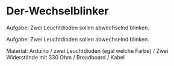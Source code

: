 # Der-Wechselblinker
Aufgabe: Zwei Leuchtdioden sollen abwechselnd blinken.

Aufgabe: Zwei Leuchtdioden sollen abwechselnd blinken.

Material: Arduino / zwei Leuchtdioden (egal welche Farbe) / Zwei Widerstände mit 330 Ohm / Breadboard / Kabel
